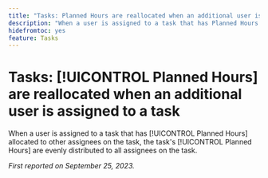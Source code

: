 ```yaml
---
title: "Tasks: Planned Hours are reallocated when an additional user is assigned to a task."
description: "When a user is assigned to a task that has Planned Hours allocated to other assignees on the task, the task's Planned Hours are evenly distributed to all assignees on the task. "
hidefromtoc: yes
feature: Tasks
---
```


# Tasks: [!UICONTROL Planned Hours] are reallocated when an additional user is assigned to a task

When a user is assigned to a task that has [!UICONTROL Planned Hours] allocated to other assignees on the task, the task's [!UICONTROL Planned Hours] are evenly distributed to all assignees on the task. 

_First reported on September 25, 2023._
